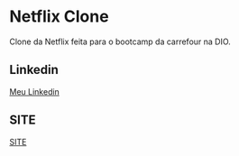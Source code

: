 # Netflix Clone

Clone da Netflix feita para o bootcamp da carrefour na DIO.

## Linkedin

[Meu Linkedin](http://www.linkedin.com/in/pedrobruneli)

## SITE
[SITE](http://clone-netflix2022.netlify.app)
